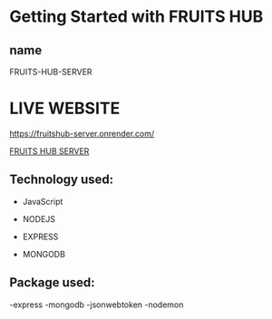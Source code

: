 # Getting Started with FRUITS HUB



## name

FRUITS-HUB-SERVER

#  LIVE WEBSITE 


https://fruitshub-server.onrender.com/


[FRUITS HUB SERVER](https://fruitshub-server.onrender.com/)


## Technology used:

- JavaScript

- NODEJS
- EXPRESS
- MONGODB

## Package used:
-express
-mongodb
-jsonwebtoken
-nodemon






